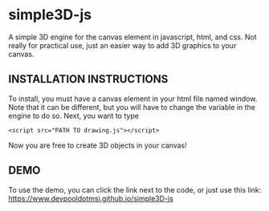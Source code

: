 # simple3D-js
A simple 3D engine for the canvas element in javascript, html, and css. Not really for practical use, just an easier way to add 3D graphics to your canvas.

## INSTALLATION INSTRUCTIONS

To install, you must have a canvas element in your html file named window. Note that it can be different, but you will have to change the variable in the engine to do so. Next, you want to type 
```
<script src="PATH TO drawing.js"></script>
```
Now you are free to create 3D objects in your canvas!

## DEMO

To use the demo, you can click the link next to the code, or just use this link: https://www.devpooldotmsi.github.io/simple3D-js
